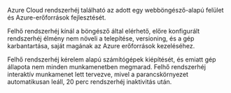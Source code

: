 Azure Cloud rendszerhéj található az adott egy webböngésző-alapú felület és Azure-erőforrások fejlesztését.

Felhő rendszerhéj kínál a böngésző által elérhető, előre konfigurált rendszerhéj élmény nem növeli a telepítése, versioning, és a gép karbantartása, saját magának az Azure erőforrások kezeléséhez.

Felhő rendszerhéj kérelem alapú számítógépek kiépítését, és emiatt gép állapota nem minden munkamenetben megmarad. Felhő rendszerhéj interaktív munkamenet lett tervezve, mivel a parancskörnyezet automatikusan leáll, 20 perc rendszerhéj inaktivitás után.